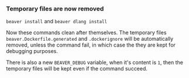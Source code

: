 ### Temporary files are now removed

`beaver install` and `beaver dlang install`

Now these commands clean after themselves. The temporary files
`beaver.Dockerfile.generated` and `.dockerignore` will be automatically removed,
unless the command fail, in which case the they are kept for debugging purposes.

There is also a new `BEAVER_DEBUG` variable, when it's content is `1`, then the
temporary files will be kept even if the command succeed.

